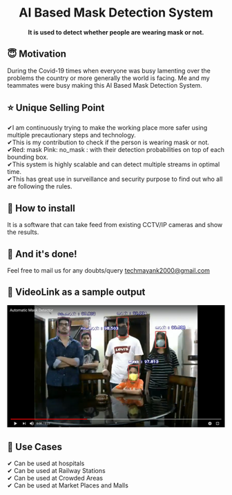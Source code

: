 <h1 align="center">AI Based Mask Detection System</h1>

<div align= "center">
  <h4>It is used to detect whether people are wearing mask or not.</h4>
</div>

## :innocent: Motivation
During the Covid-19 times when everyone was busy lamenting over the problems the country or more generally the world is facing. Me and my teammates were busy making this AI Based Mask Detection System.

 
## :star: Unique Selling Point
✔I am continuously trying to make the working place more safer using multiple precautionary steps and technology.<br />
✔This is my contribution to check if the person is wearing mask or not.<br />
✔Red: mask Pink: no_mask : with their detection probabilities on top of each bounding box.<br />
✔This system is highly scalable and can detect multiple streams in optimal time.<br />
✔This has great use in surveillance and security purpose to find out who all are following the rules.<br />

## :key: How to install
It is a software that can take feed from existing CCTV/IP cameras and show the results.

## :clap: And it's done!
Feel free to mail us for any doubts/query 
techmayank2000@gmail.com

## :clap: VideoLink as a sample output
[![Watch the video](https://github.com/tech-mayank/AI-Based-Mask-Detection-System-/blob/master/thumbnail.png)](https://www.youtube.com/watch?v=u7VBWjoKNkQ)

## :clap: Use Cases
✔ Can be used at hospitals<br />
✔ Can be used at Railway Stations<br />
✔ Can be used at Crowded Areas<br />
✔ Can be used at Market Places and Malls<br />
